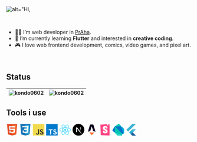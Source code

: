 <picture>
   <source srcset="https://github.com/user-attachments/assets/06730e17-70e4-421a-b967-0ccc35cf626b" media="(prefers-color-scheme: dark)"> 
   <img src="https://github.com/user-attachments/assets/b74d9257-476f-4dea-93b2-4e712de1021d" alt=alt="Hi, I'm Shun Kondo">
</picture>
 
 &nbsp;
 
  - 👨‍💻  I’m web developer in [PrAha](https://www.praha-inc.com/).
  - 📝  I’m currently learning **Flutter** and interested in **creative coding**.
  - 🎮  I love web frontend development, comics, video games, and pixel art. 

<img src="https://github.com/user-attachments/assets/8900c229-af20-4910-87d7-fc3614cc7bdc" width="846" alt="" />
  
  ## Status
  | <img src="https://github-readme-stats.vercel.app/api?username=kondo0602&show_icons=true&theme=vue" alt="kondo0602" />  | <img src="https://github-readme-stats.vercel.app/api/top-langs/?username=kondo0602&layout=compact&hide=html&theme=vue" alt="kondo0602" /> |
  | ------------- | ------------- |
 
   ## Tools i use
  <p align="left">
    <img src="https://raw.githubusercontent.com/devicons/devicon/master/icons/html5/html5-original.svg" alt="html5" width="32" height="32"/>
    <img src="https://raw.githubusercontent.com/devicons/devicon/master/icons/css3/css3-original.svg" alt="css3" width="32" height="32"/>
    <img src="https://raw.githubusercontent.com/devicons/devicon/master/icons/javascript/javascript-original.svg" alt="javascript" width="32" height="32"/>
    <img src="https://raw.githubusercontent.com/devicons/devicon/master/icons/typescript/typescript-original.svg" alt="typescript" width="32" height="32"/>
    <img src="https://raw.githubusercontent.com/devicons/devicon/master/icons/react/react-original.svg" alt="react" width="32" height="32"/>
    <img src="https://raw.githubusercontent.com/devicons/devicon/master/icons/nextjs/nextjs-original.svg" alt="nextjs" width="32" height="32"/>
    <img src="https://raw.githubusercontent.com/devicons/devicon/master/icons/astro/astro-original.svg" alt="astro" width="32" height="32"/>
    <img src="https://raw.githubusercontent.com/devicons/devicon/master/icons/storybook/storybook-original.svg" alt="storybook" width="32" height="32"/>
    <img src="https://raw.githubusercontent.com/devicons/devicon/master/icons/dart/dart-original.svg" alt="dart" width="32" height="32"/>
    <img src="https://raw.githubusercontent.com/devicons/devicon/master/icons/flutter/flutter-original.svg" alt="dart" width="32" height="32"/>
  </p>
  
  <!-- ![](https://github.com/user-attachments/assets/b74d9257-476f-4dea-93b2-4e712de1021d) -->
  <!-- ![](https://github.com/user-attachments/assets/06730e17-70e4-421a-b967-0ccc35cf626b) -->
   <!-- ![]([https://github.com/user-attachments/assets/06730e17-70e4-421a-b967-0ccc35cf626b](https://github.com/user-attachments/assets/cf0ef6dc-ff37-4e38-b245-b9195a297f97) -->
